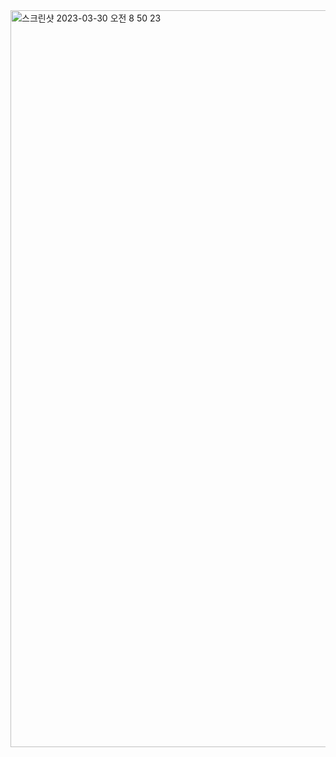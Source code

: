 <img width="1179" alt="스크린샷 2023-03-30 오전 8 50 23" src="https://user-images.githubusercontent.com/106927728/228693468-221793c9-2762-42a7-a739-b65ce1bebaaf.png">

